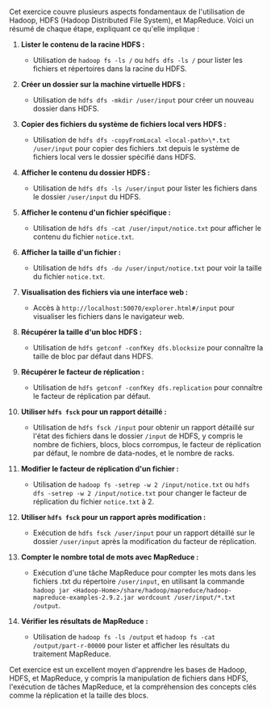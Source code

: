 
Cet exercice couvre plusieurs aspects fondamentaux de l'utilisation de Hadoop, HDFS (Hadoop Distributed File System), et MapReduce. Voici un résumé de chaque étape, expliquant ce qu'elle implique :

1. **Lister le contenu de la racine HDFS :**
   - Utilisation de `hadoop fs -ls /` ou `hdfs dfs -ls /` pour lister les fichiers et répertoires dans la racine du HDFS.

2. **Créer un dossier sur la machine virtuelle HDFS :**
   - Utilisation de `hdfs dfs -mkdir /user/input` pour créer un nouveau dossier dans HDFS.

3. **Copier des fichiers du système de fichiers local vers HDFS :**
   - Utilisation de `hdfs dfs -copyFromLocal <local-path>\*.txt /user/input` pour copier des fichiers .txt depuis le système de fichiers local vers le dossier spécifié dans HDFS.

4. **Afficher le contenu du dossier HDFS :**
   - Utilisation de `hdfs dfs -ls /user/input` pour lister les fichiers dans le dossier `/user/input` du HDFS.

5. **Afficher le contenu d'un fichier spécifique :**
   - Utilisation de `hdfs dfs -cat /user/input/notice.txt` pour afficher le contenu du fichier `notice.txt`.

6. **Afficher la taille d'un fichier :**
   - Utilisation de `hdfs dfs -du /user/input/notice.txt` pour voir la taille du fichier `notice.txt`.

7. **Visualisation des fichiers via une interface web :**
   - Accès à `http://localhost:50070/explorer.html#/input` pour visualiser les fichiers dans le navigateur web.

8. **Récupérer la taille d'un bloc HDFS :**
   - Utilisation de `hdfs getconf -confKey dfs.blocksize` pour connaître la taille de bloc par défaut dans HDFS.

9. **Récupérer le facteur de réplication :**
   - Utilisation de `hdfs getconf -confKey dfs.replication` pour connaître le facteur de réplication par défaut.

10. **Utiliser `hdfs fsck` pour un rapport détaillé :**
    - Utilisation de `hdfs fsck /input` pour obtenir un rapport détaillé sur l'état des fichiers dans le dossier `/input` de HDFS, y compris le nombre de fichiers, blocs, blocs corrompus, le facteur de réplication par défaut, le nombre de data-nodes, et le nombre de racks.

11. **Modifier le facteur de réplication d'un fichier :**
    - Utilisation de `hadoop fs -setrep -w 2 /input/notice.txt` ou `hdfs dfs -setrep -w 2 /input/notice.txt` pour changer le facteur de réplication du fichier `notice.txt` à 2.

12. **Utiliser `hdfs fsck` pour un rapport après modification :**
    - Exécution de `hdfs fsck /user/input` pour un rapport détaillé sur le dossier `/user/input` après la modification du facteur de réplication.

13. **Compter le nombre total de mots avec MapReduce :**
    - Exécution d'une tâche MapReduce pour compter les mots dans les fichiers .txt du répertoire `/user/input`, en utilisant la commande `hadoop jar <Hadoop-Home>/share/hadoop/mapreduce/hadoop-mapreduce-examples-2.9.2.jar wordcount /user/input/*.txt /output`.

14. **Vérifier les résultats de MapReduce :**
    - Utilisation de `hadoop fs -ls /output` et `hadoop fs -cat /output/part-r-00000` pour lister et afficher les résultats du traitement MapReduce.

Cet exercice est un excellent moyen d'apprendre les bases de Hadoop, HDFS, et MapReduce, y compris la manipulation de fichiers dans HDFS, l'exécution de tâches MapReduce, et la compréhension des concepts clés comme la réplication et la taille des blocs.